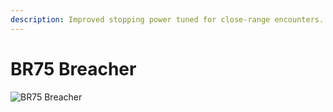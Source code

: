 ```yaml
---
description: Improved stopping power tuned for close-range encounters.
---
```


# BR75 Breacher

![BR75 Breacher](../../../.gitbook/assets/images/objects/gameplay/weapons/br75-breacher.png)
